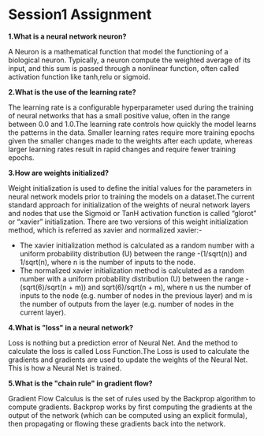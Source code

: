 # Session1 Assignment

**1.What is a neural network neuron?**

A Neuron is a mathematical function that model the functioning of a biological neuron. Typically, a neuron compute the weighted average of its input, and this sum is passed through a nonlinear function, often called activation function like tanh,relu or sigmoid.

**2.What is the use of the learning rate?**

The learning rate is a configurable hyperparameter used during the training of neural networks that has a small positive value, often in the range between 0.0 and 1.0.The learning rate controls how quickly the model learns the patterns in the data. Smaller learning rates require more training epochs given the smaller changes made to the weights after each update, whereas larger learning rates result in rapid changes and require fewer training epochs.

**3.How are weights initialized?**

Weight initialization is used to define the initial values for the parameters in neural network models prior to training the models on a dataset.The current standard approach for initialization of the weights of neural network layers and nodes that use the Sigmoid or TanH activation function is called “glorot” or “xavier” initialization.
There are two versions of this weight initialization method, which is referred as xavier and normalized xavier:-
- The xavier initialization method is calculated as a random number with a uniform probability distribution (U) between the range -(1/sqrt(n)) and 1/sqrt(n), where n is the number of inputs to the node.
- The normalized xavier initialization method is calculated as a random number with a uniform probability distribution (U) between the range -(sqrt(6)/sqrt(n + m)) and sqrt(6)/sqrt(n + m), where n us the number of inputs to the node (e.g. number of nodes in the previous layer) and m is the number of outputs from the layer (e.g. number of nodes in the current layer).


**4.What is "loss" in a neural network?**

Loss is nothing but a prediction error of Neural Net. And the method to calculate the loss is called Loss Function.The Loss is used to calculate the gradients and gradients are used to update the weights of the Neural Net. This is how a Neural Net is trained.


**5.What is the "chain rule" in gradient flow?**

Gradient Flow Calculus is the set of rules used by the Backprop algorithm to compute gradients. Backprop works by first computing the gradients at the output of the network (which can be computed using an explicit formula), then propagating or flowing these gradients back into the network.
